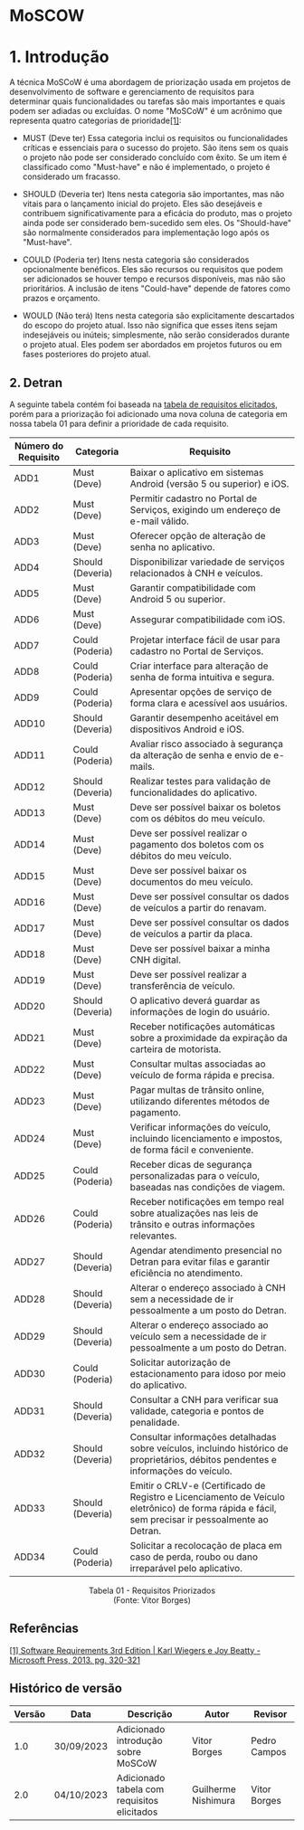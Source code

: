 # MoSCOW

# 1. Introdução
A técnica MoSCoW é uma abordagem de priorização usada em projetos de desenvolvimento de software e gerenciamento de requisitos para determinar quais funcionalidades ou tarefas são mais importantes e quais podem ser adiadas ou excluídas. O nome "MoSCoW" é um acrônimo que representa quatro categorias de prioridade<a id="TEC1" href="#QT1">[1]</a>:

* MUST (Deve ter)
Essa categoria inclui os requisitos ou funcionalidades críticas e essenciais para o sucesso do projeto. São itens sem os quais o projeto não pode ser considerado concluído com êxito. Se um item é classificado como "Must-have" e não é implementado, o projeto é considerado um fracasso.

* SHOULD (Deveria ter)
Itens nesta categoria são importantes, mas não vitais para o lançamento inicial do projeto. Eles são desejáveis e contribuem significativamente para a eficácia do produto, mas o projeto ainda pode ser considerado bem-sucedido sem eles. Os "Should-have" são normalmente considerados para implementação logo após os "Must-have".

* COULD (Poderia ter)
Itens nesta categoria são considerados opcionalmente benéficos. Eles são recursos ou requisitos que podem ser adicionados se houver tempo e recursos disponíveis, mas não são prioritários. A inclusão de itens "Could-have" depende de fatores como prazos e orçamento.

* WOULD (Não terá)
Itens nesta categoria são explicitamente descartados do escopo do projeto atual. Isso não significa que esses itens sejam indesejáveis ou inúteis; simplesmente, não serão considerados durante o projeto atual. Eles podem ser abordados em projetos futuros ou em fases posteriores do projeto atual.

## 2. Detran

A seguinte tabela contém foi baseada na [tabela de requisitos elicitados](https://requisitos-de-software.github.io/2023.2-DETRAN/2_elicita%C3%A7%C3%A3o/requisitos_elicitados/#2-documentos-elicitados), porém para a priorização foi adicionado uma nova coluna de categoria em nossa tabela 01 para definir a prioridade de cada requisito.

| Número do Requisito | Categoria       | Requisito                                                                                   |
|---------------------|-----------------|----------------------------------------------------------------------------------------------|
| ADD1                | Must (Deve)     | Baixar o aplicativo em sistemas Android (versão 5 ou superior) e iOS.                        |
| ADD2                | Must (Deve)     | Permitir cadastro no Portal de Serviços, exigindo um endereço de e-mail válido.             |
| ADD3                | Must (Deve)     | Oferecer opção de alteração de senha no aplicativo.                                          |
| ADD4                | Should (Deveria)| Disponibilizar variedade de serviços relacionados à CNH e veículos.                            |
| ADD5                | Must (Deve)     | Garantir compatibilidade com Android 5 ou superior.                                           |
| ADD6                | Must (Deve)     | Assegurar compatibilidade com iOS.                                                            |
| ADD7                | Could (Poderia) | Projetar interface fácil de usar para cadastro no Portal de Serviços.                          |
| ADD8                | Could (Poderia) | Criar interface para alteração de senha de forma intuitiva e segura.                            |
| ADD9                | Could (Poderia) | Apresentar opções de serviço de forma clara e acessível aos usuários.                           |
| ADD10               | Should (Deveria)| Garantir desempenho aceitável em dispositivos Android e iOS.                                    |
| ADD11               | Could (Poderia) | Avaliar risco associado à segurança da alteração de senha e envio de e-mails.                  |
| ADD12               | Should (Deveria)| Realizar testes para validação de funcionalidades do aplicativo.                                  |
| ADD13               | Must (Deve)     | Deve ser possível baixar os boletos com os débitos do meu veículo.                              |
| ADD14               | Must (Deve)     | Deve ser possível realizar o pagamento dos boletos com os débitos do meu veículo.               |
| ADD15               | Must (Deve)     | Deve ser possível baixar os documentos do meu veículo.                                         |
| ADD16               | Must (Deve)     | Deve ser possível consultar os dados de veículos a partir do renavam.                            |
| ADD17               | Must (Deve)     | Deve ser possível consultar os dados de veículos a partir da placa.                               |
| ADD18               | Must (Deve)     | Deve ser possível baixar a minha CNH digital.                                                  |
| ADD19               | Must (Deve)     | Deve ser possível realizar a transferência de veículo.                                         |
| ADD20               | Should (Deveria)| O aplicativo deverá guardar as informações de login do usuário.                                   |
| ADD21               | Must (Deve)     | Receber notificações automáticas sobre a proximidade da expiração da carteira de motorista.     |
| ADD22               | Must (Deve)     | Consultar multas associadas ao veículo de forma rápida e precisa.                                 |
| ADD23               | Must (Deve)     | Pagar multas de trânsito online, utilizando diferentes métodos de pagamento.                     |
| ADD24               | Must (Deve)     | Verificar informações do veículo, incluindo licenciamento e impostos, de forma fácil e conveniente.|
| ADD25               | Could (Poderia) | Receber dicas de segurança personalizadas para o veículo, baseadas nas condições de viagem.       |
| ADD26               | Could (Poderia) | Receber notificações em tempo real sobre atualizações nas leis de trânsito e outras informações relevantes. |
| ADD27               | Should (Deveria)| Agendar atendimento presencial no Detran para evitar filas e garantir eficiência no atendimento. |
| ADD28               | Should (Deveria)| Alterar o endereço associado à CNH sem a necessidade de ir pessoalmente a um posto do Detran.      |
| ADD29               | Should (Deveria)| Alterar o endereço associado ao veículo sem a necessidade de ir pessoalmente a um posto do Detran. |
| ADD30               | Could (Poderia) | Solicitar autorização de estacionamento para idoso por meio do aplicativo.                         |
| ADD31               | Should (Deveria)| Consultar a CNH para verificar sua validade, categoria e pontos de penalidade.                     |
| ADD32               | Should (Deveria)| Consultar informações detalhadas sobre veículos, incluindo histórico de proprietários, débitos pendentes e informações do veículo. |
| ADD33               | Should (Deveria)| Emitir o CRLV-e (Certificado de Registro e Licenciamento de Veículo eletrônico) de forma rápida e fácil, sem precisar ir pessoalmente ao Detran. |
| ADD34               | Could (Poderia) | Solicitar a recolocação de placa em caso de perda, roubo ou dano irreparável pelo aplicativo.    |

<p align="center">
Tabela 01 - Requisitos Priorizados <br>
(Fonte: Vitor Borges)
</p>

## Referências
<a id="QT1" href="#anchor_1">[1] Software Requirements 3rd Edition | Karl Wiegers e Joy Beatty - Microsoft Press, 2013. pg. 320-321</a>

## Histórico de versão

| Versão | Data       | Descrição            | Autor              | Revisor             |
| ------ | ---------- | -------------------- | ------------------ | ------------------- |
| 1.0    | 30/09/2023 | Adicionado introdução sobre MoSCoW | Vitor Borges | Pedro Campos |
| 2.0    | 04/10/2023 | Adicionado tabela com requisitos elicitados | Guilherme Nishimura |Vitor Borges |
